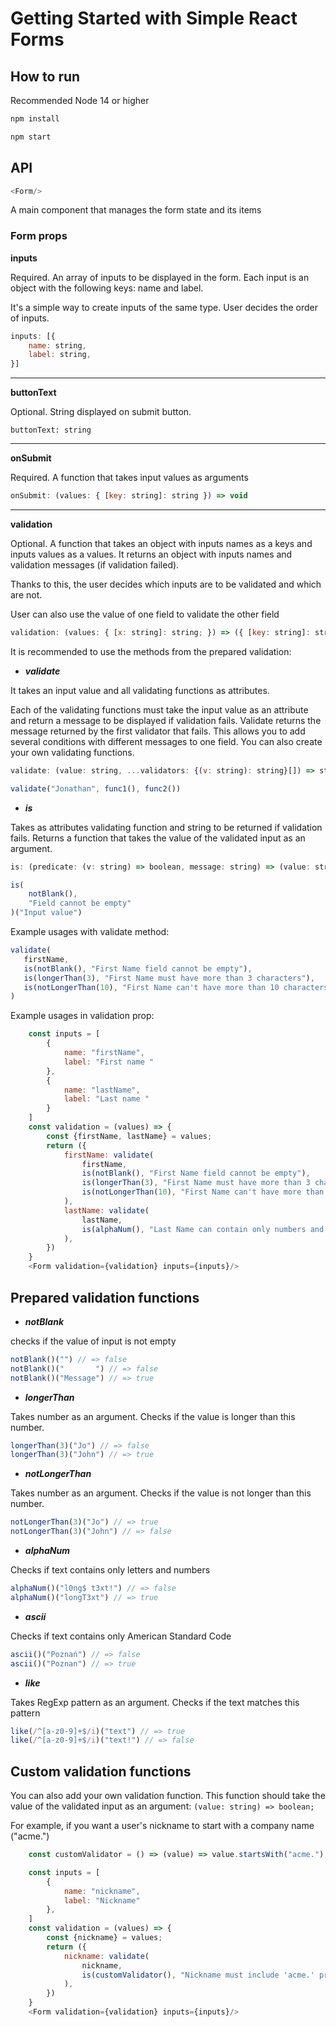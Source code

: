 # Getting Started with Simple React Forms

## How to run

Recommended Node 14 or higher

```javascript
npm install

npm start
```
## API

```javascript
<Form/>
```
A main component that manages the form state and its items

### Form props

**inputs**

Required. An array of inputs to be displayed in the form. Each input is an object with the following keys: name and label.

It's a simple way to create inputs of the same type. User decides the order of inputs.

```javascript
inputs: [{
    name: string, 
    label: string,
}]
```
---

**buttonText**

Optional. String displayed on submit button.

`buttonText: string`

---

**onSubmit**

Required. A function that takes input values as arguments

```javascript
onSubmit: (values: { [key: string]: string }) => void
```

---

**validation**

Optional. A function that takes an object with inputs names as a keys and inputs values as a values. It returns an object with inputs names and validation messages (if validation failed).

Thanks to this, the user decides which inputs are to be validated and which are not.

User can also use the value of one field to validate the other field

```javascript
validation: (values: { [x: string]: string; }) => ({ [key: string]: string })
```

It is recommended to use the methods from the prepared validation:

- ***validate***

It takes an input value and all validating functions as attributes.

Each of the validating functions must take the input value as an attribute and return a message to be displayed if validation fails. Validate returns the message returned by the first validator that fails.
This allows you to add several conditions with different messages to one field. You can also create your own validating functions.

```javascript
validate: (value: string, ...validators: {(v: string): string}[]) => string
```

```javascript
validate("Jonathan", func1(), func2())
```

- ***is***

Takes as attributes validating function and string to be returned if validation fails. Returns a function that takes the value of the validated input as an argument.

```javascript
is: (predicate: (v: string) => boolean, message: string) => (value: string) => string
```

```javascript
is(
    notBlank(),
    "Field cannot be empty"
)("Input value")
```

Example usages with validate method:

```javascript
validate(
   firstName,
   is(notBlank(), "First Name field cannot be empty"),
   is(longerThan(3), "First Name must have more than 3 characters"),
   is(notLongerThan(10), "First Name can't have more than 10 characters")
)
```

Example usages in validation prop:

```javascript
    const inputs = [
        {
            name: "firstName",
            label: "First name "
        },
        {
            name: "lastName",
            label: "Last name "
        }
    ]
    const validation = (values) => {
        const {firstName, lastName} = values;
        return ({
            firstName: validate(
                firstName,
                is(notBlank(), "First Name field cannot be empty"),
                is(longerThan(3), "First Name must have more than 3 characters"),
                is(notLongerThan(10), "First Name can't have more than 10 characters")
            ),
            lastName: validate(
                lastName,
                is(alphaNum(), "Last Name can contain only numbers and letters")
            ),
        })
    }
    <Form validation={validation} inputs={inputs}/>
```

## Prepared validation functions

- ***notBlank***

checks if the value of input is not empty

```javascript
notBlank()("") // => false
notBlank()("       ") // => false
notBlank()("Message") // => true
```

- ***longerThan***

Takes number as an argument. 
Checks if the value is longer than this number.

```javascript
longerThan(3)("Jo") // => false
longerThan(3)("John") // => true
```

- ***notLongerThan***

Takes number as an argument.
Checks if the value is not longer than this number.

```javascript
notLongerThan(3)("Jo") // => true
notLongerThan(3)("John") // => false
```

- ***alphaNum***

Checks if text contains only letters and numbers

```javascript
alphaNum()("l0ng$ t3xt!") // => false
alphaNum()("longT3xt") // => true
```

- ***ascii***

Checks if text contains only American Standard Code

```javascript
ascii()("Poznań") // => false
ascii()("Poznan") // => true
```

- ***like***

Takes RegExp pattern as an argument.
Checks if the text matches this pattern

```javascript
like(/^[a-z0-9]+$/i)("text") // => true
like(/^[a-z0-9]+$/i)("text!") // => false
```

## Custom validation functions

You can also add your own validation function. This function should take the value of the validated input as an argument:
`(value: string) => boolean;`

For example, if you want a user's nickname to start with a company name ("acme.")

```javascript
    const customValidator = () => (value) => value.startsWith("acme.");

    const inputs = [
        {
            name: "nickname",
            label: "Nickname"
        },
    ]
    const validation = (values) => {
        const {nickname} = values;
        return ({
            nickname: validate(
                nickname,
                is(customValidator(), "Nickname must include 'acme.' prefix"),
            ),
        })
    }
    <Form validation={validation} inputs={inputs}/>
```

